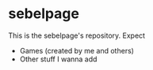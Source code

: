 # sebelpage
This is the sebelpage's repository. Expect
- Games (created by me and others)
- Other stuff I wanna add